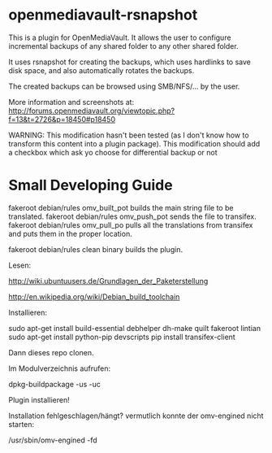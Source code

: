 openmediavault-rsnapshot
========================

This is a plugin for OpenMediaVault.
It allows the user to configure incremental backups of any shared folder to any other shared folder.

It uses rsnapshot for creating the backups, which uses hardlinks to save disk space, and also
automatically rotates the backups.

The created backups can be browsed using SMB/NFS/... by the user.

More information and screenshots at: http://forums.openmediavault.org/viewtopic.php?f=13&t=2726&p=18450#p18450


WARNING: This modification hasn't been tested (as I don't know how to transform this content into a plugin package).
This modification should add a checkbox which ask yo choose for differential backup or not


Small Developing Guide
======

fakeroot debian/rules omv_built_pot builds the main string file to be translated.
fakeroot debian/rules omv_push_pot sends the file to transifex.
fakeroot debian/rules omv_pull_po pulls all the translations from transifex and puts them in the proper location.

fakeroot debian/rules clean binary builds the plugin.

Lesen:

http://wiki.ubuntuusers.de/Grundlagen_der_Paketerstellung

http://en.wikipedia.org/wiki/Debian_build_toolchain

Installieren:

sudo apt-get install build-essential debhelper dh-make quilt fakeroot lintian 
sudo apt-get install python-pip devscripts
pip install transifex-client

Dann dieses repo clonen.

Im Modulverzeichnis aufrufen:

dpkg-buildpackage -us -uc 

Plugin installieren!

Installation fehlgeschlagen/hängt? vermutlich konnte der omv-engined nicht starten:

/usr/sbin/omv-engined -fd
